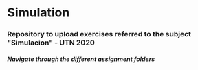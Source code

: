 # Simulation
### Repository to upload exercises referred to the subject "Simulacion" - UTN 2020

##### Navigate through the different assignment folders
